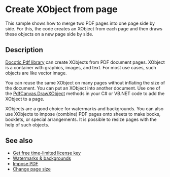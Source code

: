 # Create XObject from page

This sample shows how to merge two PDF pages into one page side by side. For this, the code creates an XObject from each page and then draws these objects on a new page side by side.

## Description

[Docotic.Pdf library](https://bitmiracle.com/pdf-library/) can create XObjects from PDF document pages. XObject is a container with graphics, images, and text. For most use cases, such objects are like vector image.

You can reuse the same XObject on many pages without inflating the size of the document. You can put an XObject into another document. Use one of the [PdfCanvas.DrawXObject](https://api.docotic.com/pdfcanvas-drawxobject) methods in your C# or VB.NET code to add the XObject to a page.

XObjects are a good choice for watermarks and backgrounds. You can also use XObjects to impose (combine) PDF pages onto sheets to make books, booklets, or special arrangements. It is possible to resize pages with the help of such objects.

## See also
* [Get free time-limited license key](https://bitmiracle.com/pdf-library/download)
* [Watermarks & backgrounds](https://bitmiracle.com/pdf-library/edit/#watermarks)
* [Impose PDF](https://bitmiracle.com/pdf-library/edit/merge#impose-pdf)
* [Change page size](https://bitmiracle.com/pdf-library/edit/#resize-pages)
